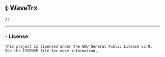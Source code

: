 ## `⌽` WaveTrx
```
//
```

___
### `➢` License
```
This project is licensed under the GNU General Public License v3.0.
See the LICENSE file for more information.
```